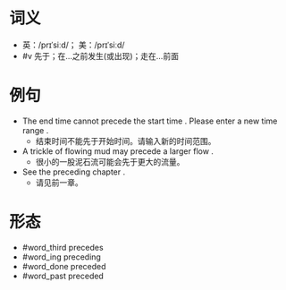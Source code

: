 # 词义
- 英：/prɪˈsiːd/； 美：/prɪˈsiːd/
- #v 先于；在…之前发生(或出现)；走在…前面
# 例句
- The end time cannot precede the start time . Please enter a new time range .
	- 结束时间不能先于开始时间。请输入新的时间范围。
- A trickle of flowing mud may precede a larger flow .
	- 很小的一股泥石流可能会先于更大的流量。
- See the preceding chapter .
	- 请见前一章。
# 形态
- #word_third precedes
- #word_ing preceding
- #word_done preceded
- #word_past preceded
